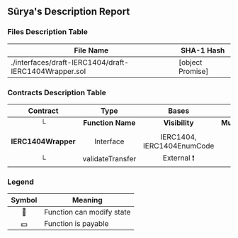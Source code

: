 ## Sūrya's Description Report

### Files Description Table


|  File Name  |  SHA-1 Hash  |
|-------------|--------------|
| ./interfaces/draft-IERC1404/draft-IERC1404Wrapper.sol | [object Promise] |


### Contracts Description Table


|  Contract  |         Type        |       Bases      |                  |                 |
|:----------:|:-------------------:|:----------------:|:----------------:|:---------------:|
|     └      |  **Function Name**  |  **Visibility**  |  **Mutability**  |  **Modifiers**  |
||||||
| **IERC1404Wrapper** | Interface | IERC1404, IERC1404EnumCode |||
| └ | validateTransfer | External ❗️ |   |NO❗️ |


### Legend

|  Symbol  |  Meaning  |
|:--------:|-----------|
|    🛑    | Function can modify state |
|    💵    | Function is payable |
